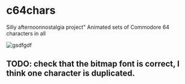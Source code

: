 # c64chars

Silly afternoonnostalgia project"
Animated sets of Commodore 64 characters in all 

![gsdfgdf](https://raw.githubusercontent.com/scarfboy/c64chars/master/screenshot.png)

## TODO: check that the bitmap font is correct, I think one character is duplicated.

